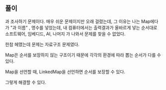 ## 풀이 

과 조사하기 문제이다. 매우 쉬운 문제이지만 오래 걸렸는데, 그 이유는 나는 Map에다가 "과 이름" , 명수를 넣었는데, 
내 컴퓨터에서는 출력결과가 올바르게 넣는 순서대로 
소프트웨어, 임베디드, AI, 나머지 가 나와서 문제를 찾을 수 없었다. 

한참 헤맸는데 문제는 자료구조 문제였다. 

Map은 순서를 보장하지 않는 구조이기 때문에 각각의 환경에 따라  뽑는 순서가 다를 수 있다.

Map을 선언할 때, LinkedMap을 선언하면 순서를 보장할 수 있다. 

그렇게 해결할 수 있다. 

